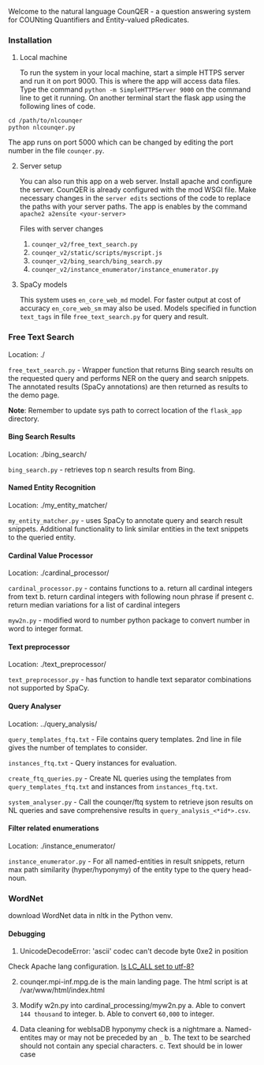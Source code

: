Welcome to the natural language CounQER - a question answering system for COUNting Quantifiers and Entity-valued pRedicates.

### Installation
1. Local machine
   
   To run the system in your local machine, start a simple HTTPS server and run it on port 9000. This is where the app will access data files. Type the command `python -m SimpleHTTPServer 9000` on the command line to get it running. On another terminal start the flask app using the following lines of code. 
```
cd /path/to/nlcounqer
python nlcounqer.py
```
The app runs on port 5000 which can be changed by editing the port number in the file `counqer.py`.

2. Server setup

   You can also run this app on a web server. Install apache and configure the server. CounQER is already configured with the mod WSGI file. Make necessary changes in the `server edits` sections of the code to replace the paths with your server paths.
   The app is enables by the command `apache2 a2ensite <your-server>`

   	Files with server changes 
   	1. `counqer_v2/free_text_search.py`
   	2. `counqer_v2/static/scripts/myscript.js`
   	3. `counqer_v2/bing_search/bing_search.py`
    4. `counqer_v2/instance_enumerator/instance_enumerator.py`

3. SpaCy models
   
   This system uses `en_core_web_md` model. For faster output at cost of accuracy `en_core_web_sm` may also be used. Models specified in function `text_tags` in file `free_text_search.py` for query and result.

### Free Text Search

Location: ./

`free_text_search.py` - Wrapper function that returns Bing search results on the requested query and performs NER on the query and search snippets. The annotated results (SpaCy annotations) are then returned as results to the demo page. 

**Note**: Remember to update sys path to correct location of the `flask_app` directory.


 
#### Bing Search Results

Location: ./bing_search/

`bing_search.py` - retrieves top n search results from Bing.

#### Named Entity Recognition

Location: ./my_entity_matcher/

`my_entity_matcher.py` - uses SpaCy to annotate query and search result snippets. Additional functionality to link similar entities in the text snippets to the queried entity. 

#### Cardinal Value Processor

Location: ./cardinal_processor/

`cardinal_processor.py` - contains functions to
   a. return all cardinal integers from text
   b. return cardinal integers with following noun phrase if present
   c. return median variations for a list of cardinal integers

`myw2n.py` - modified word to number python package to convert number in word to integer format. 

#### Text preprocessor

Location: ./text_preprocessor/

`text_preprocessor.py` - has function to handle text separator combinations not supported by SpaCy.

#### Query Analyser

Location: ../query_analysis/

`query_templates_ftq.txt` - File contains query templates. 2nd line in file gives the number of templates to consider.

`instances_ftq.txt` - Query instances for evaluation.

`create_ftq_queries.py` - Create NL queries using the templates from `query_templates_ftq.txt` and instances from `instances_ftq.txt`.

`system_analyser.py` - Call the counqer/ftq system to retrieve json results on NL queries and save comprehensive results in `query_analysis_<*id*>.csv`.


#### Filter related enumerations

Location: ./instance_enumerator/

`instance_enumerator.py` - For all named-entities in result snippets, return max path similarity (hyper/hyponymy) of the entity type to the query head-noun. 
<!-- 
### WebIsA

Query text: 
`PREFIX isa: <http://webisa.webdatacommons.org/concept/>
SELECT ?hyponymLabel ?hypernymLabel ?confidence
WHERE{
    GRAPH ?g {
        ?hyponym skos:broader isa:_person_.
    }
    ?hyponym rdfs:label ?hyponymLabel.
    isa:_person_ rdfs:label ?hypernymLabel.
    ?g <http://webisa.webdatacommons.org/ontology#hasConfidence> ?confidence.
    filter(regex(str(?hyponymLabel), "children"))
}
ORDER BY(?confidence)
LIMIT 100` -->

### WordNet

download WordNet data in nltk in the Python venv.

#### Debugging

1. UnicodeDecodeError: 'ascii' codec can't decode byte 0xe2 in position

Check Apache lang configuration. [Is LC_ALL set to utf-8?](https://itekblog.com/ascii-codec-cant-encode-characters-in-position/)

2. counqer.mpi-inf.mpg.de is the main landing page. The html script is at /var/www/html/index.html

3. Modify w2n.py into cardinal_processing/myw2n.py
	a. Able to convert `144 thousand` to integer.
	b. Able to convert `60,000` to integer. 

4. Data cleaning for webIsaDB hyponymy check is a nightmare
  a. Named-entites may or may not be preceded by an `_`
  b. The text to be searched should not contain any special characters.
  c. Text should be in lower case


